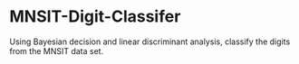 # MNSIT-Digit-Classifer
Using Bayesian decision and linear discriminant analysis, classify the digits from the MNSIT data set.
